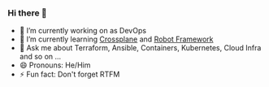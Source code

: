 ### Hi there 👋

- 🔭 I’m currently working on as DevOps
- 🌱 I’m currently learning [Crossplane](https://www.crossplane.io/) and [Robot Framework](https://robotframework.org)
- 💬 Ask me about Terraform, Ansible, Containers, Kubernetes, Cloud Infra and so on ...
- 😄 Pronouns: He/Him
- ⚡ Fun fact: Don't forget RTFM

